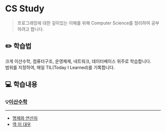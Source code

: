 # CS Study
> 프로그래밍에 대한 깊이있는 이해를 위해 Computer Science를 정리하여 공부하려고 합니다.

## ✏️ 학습법
크게 이산수학, 컴퓨터구조, 운영체제, 네트워크, 데이터베이스 위주로 학습합니다. <br/>
범위를 지정하여, 매일 TIL(Today I Learned)를 기록합니다.

## 💻 학습내용

### 💡[이산수학](이산수학/readme.md)
---
- [명제와 연산자](이산수학/01_명제와연산자.md)
- [역 이 대우](이산수학/02_역_이_대우.md)

